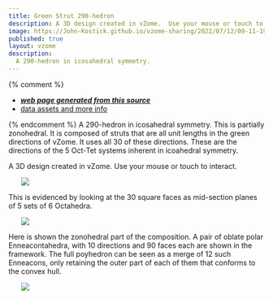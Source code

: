 ```yaml
---
title: Green Strut 290-hedron
description: A 3D design created in vZome.  Use your mouse or touch to interact.
image: https://John-Kostick.github.io/vzome-sharing/2022/07/12/09-11-19-Green-Icosahedroid/Green-Icosahedroid.png
published: true
layout: vzome 
description:
  A 290-hedron in icosahedral symmetry.
---
```


{% comment %}
 - [***web page generated from this source***](<https://John-Kostick.github.io/vzome-sharing/2022/07/12/Green-Icosahedroid-09-11-19.html>)
 - [data assets and more info](<https://github.com/John-Kostick/vzome-sharing/tree/main/2022/07/12/09-11-19-Green-Icosahedroid/>)
 
{% endcomment %}
 A 290-hedron in icosahedral symmetry. This is partially zonohedral. It is composed of struts that are all unit lengths in the green directions of vZome.  It uses all 30 of these directions. These are the directions of the 5 Oct-Tet systems inherent in icoahedral symmetry.

A 3D design created in vZome.  Use your mouse or touch to interact.

<vzome-viewer style="width: 87%; height: 60vh; margin: 5%"
       src="https://John-Kostick.github.io/vzome-sharing/2022/07/12/09-11-19-Green-Icosahedroid/Green-Icosahedroid.vZome">
  <img src="https://John-Kostick.github.io/vzome-sharing/2022/07/12/09-11-19-Green-Icosahedroid/Green-Icosahedroid.png" />
</vzome-viewer>

This is evidenced by looking at the 30 square faces as mid-section planes of 5 sets of 6 Octahedra.

<vzome-viewer style="width: 87%; height: 60vh; margin: 5%"
      src="https://John-Kostick.github.io/vzome-sharing/2022/07/14/12-15-30-Green-Icosahedroid-octas/Green-Icosahedroid-octas.vZome" >
 <img src="https://John-Kostick.github.io/vzome-sharing/2022/07/14/12-15-30-Green-Icosahedroid-octas/Green-Icosahedroid-octas.png" />
</vzome-viewer>

Here is shown the zonohedral part of the composition. A pair of oblate polar Enneacontahedra, with 10 directions and 90 faces each are shown in the framework. The full poyhedron can be seen as a merge of 12 such Enneacons, only retaining the outer part of each of them that conforms to the convex hull.  

<vzome-viewer style="width: 87%; height: 60vh; margin: 5%"
      src="https://John-Kostick.github.io/vzome-sharing/2022/07/14/12-24-54-Green-Icosahedroid-Enneas/Green-Icosahedroid-Enneas.vZome" >
 <img src="https://John-Kostick.github.io/vzome-sharing/2022/07/14/12-24-54-Green-Icosahedroid-Enneas/Green-Icosahedroid-Enneas.png" />
</vzome-viewer>
